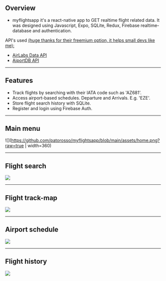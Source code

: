 ## Overview
* myflightsapp it's a react-native app to GET realtime flight related data. It was designed using Javascript, Expo, SQLite, Redux, Firebase realtime-database and authentication.

API's used <u>(huge thanks for their freemium option, it helps small devs like me):</u>
* [AirLabs Data API](https://airlabs.co/)
* [AiportDB API](https://airportdb.io/)
---

## Features
* Track flights by searching with their IATA code such as 'AZ681'.
* Access airport-based schedules. Departure and Arrivals. E.g. 'EZE'.
* Store flight search history with SQLite.
* Register and login using Firebase Auth.
---

## Main menu
![](https://github.com/patorosso/myflightsapp/blob/main/assets/home.png?raw=true | width=360)

---

## Flight search
![](https://github.com/patorosso/myflightsapp/blob/main/assets/flight_search_screen.png?raw=true)

---

## Flight track-map
![](https://github.com/patorosso/myflightsapp/blob/main/assets/flight_map.png?raw=true)

---

## Airport schedule
![](https://github.com/patorosso/myflightsapp/blob/main/assets/schedule.png?raw=true)

---

## Flight history
![](https://github.com/patorosso/myflightsapp/blob/main/assets/history.png?raw=true)





